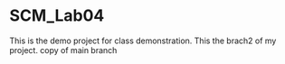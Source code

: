 # SCM_Lab04
This is the demo project for class demonstration.
This the brach2 of my project. copy of main branch
